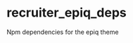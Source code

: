 # recruiter_epiq_deps
Npm dependencies for the epiq theme

[ci-img]:  https://travis-ci.org/epiqo/recruiter_epiq_deps.svg
[ci]:      https://travis-ci.org/epiqo/recruiter_epiq_deps
